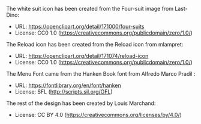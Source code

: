 The white suit icon has been created from the Four-suit image from Last-Dino:
 * URL: https://openclipart.org/detail/171000/four-suits
 * License: CC0 1.0 (https://creativecommons.org/publicdomain/zero/1.0/)

The Reload icon has been created from the Reload icon from mlampret:
 * URL: https://openclipart.org/detail/171074/reload-icon
 * License: CC0 1.0 (https://creativecommons.org/publicdomain/zero/1.0/)

The Menu Font came from the Hanken Book font from Alfredo Marco Pradil :
 * URL: https://fontlibrary.org/en/font/hanken
 * License: SFL (http://scripts.sil.org/OFL)

The rest of the design has been created by Louis Marchand:
 * License: CC BY 4.0 (https://creativecommons.org/licenses/by/4.0/)
